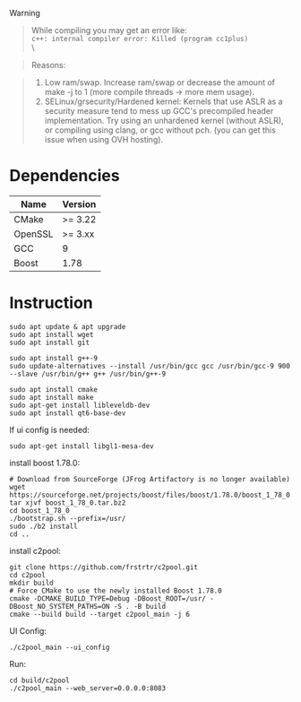 > [!WARNING]

> While compiling you may get an error like:\
> `c++: internal compiler error: Killed (program cc1plus)`\
> \

> Reasons:

> 1. Low ram/swap. Increase ram/swap or decrease the amount of make -j to 1 (more compile threads -> more mem usage).
> 2. SELinux/grsecurity/Hardened kernel: Kernels that use ASLR as a security measure tend to mess up GCC's precompiled header implementation. Try using an unhardened kernel (without ASLR), or compiling using clang, or gcc without pch. (you can get this issue when using OVH hosting).

# Dependencies

| Name      | Version|
|-----------|--------|
| CMake     | >= 3.22|
| OpenSSL   | >= 3.xx|
| GCC       | 9      |
| Boost     | 1.78   |

# Instruction

```shell
sudo apt update & apt upgrade
sudo apt install wget
sudo apt install git

sudo apt install g++-9
sudo update-alternatives --install /usr/bin/gcc gcc /usr/bin/gcc-9 900 --slave /usr/bin/g++ g++ /usr/bin/g++-9

sudo apt install cmake
sudo apt install make
sudo apt-get install libleveldb-dev
sudo apt install qt6-base-dev
```

If ui config is needed:

```shell
sudo apt-get install libgl1-mesa-dev
```

install boost 1.78.0:

```shell
# Download from SourceForge (JFrog Artifactory is no longer available)
wget https://sourceforge.net/projects/boost/files/boost/1.78.0/boost_1_78_0.tar.bz2
tar xjvf boost_1_78_0.tar.bz2
cd boost_1_78_0
./bootstrap.sh --prefix=/usr/
sudo ./b2 install
cd ..
```

install c2pool:

```shell
git clone https://github.com/frstrtr/c2pool.git
cd c2pool
mkdir build
# Force CMake to use the newly installed Boost 1.78.0
cmake -DCMAKE_BUILD_TYPE=Debug -DBoost_ROOT=/usr/ -DBoost_NO_SYSTEM_PATHS=ON -S . -B build
cmake --build build --target c2pool_main -j 6
```

UI Config:

```shell
./c2pool_main --ui_config
```

Run:

```shell
cd build/c2pool
./c2pool_main --web_server=0.0.0.0:8083
```